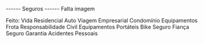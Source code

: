 ------ Seguros ------
Falta imagem

Feito:
Vida
Residencial
Auto
Viagem
Empresarial
Condomínio
Equipamentos
Frota
Responsabilidade Civil
Equipamentos Portáteis
Bike
Seguro Fiança
Seguro Garantia
Acidentes Pessoais
